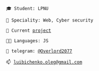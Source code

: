<code>🎓 Student: LPNU</code>

<code>👷 Speciality: Web, Cyber security</code>

<code>🧻 Current [project](https://github.com/TheLegend30/Powerslave)</code><br>

<code>🧑‍💻 Languages: JS</code>

<code>💬 telegram: [@Overlord2077](https://telegram.me/Overlord2077)</code>

<code>📫 [luibichenko.oleg@gmail.com](mailto:luibichenko.oleg@gmail.com)</code>
